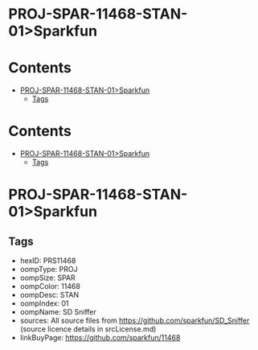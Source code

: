 
PROJ-SPAR-11468-STAN-01>Sparkfun
================================

Contents
========

* [PROJ-SPAR-11468-STAN-01>Sparkfun](#proj-spar-11468-stan-01sparkfun)
	* [Tags](#tags)

Contents
========

* [PROJ-SPAR-11468-STAN-01>Sparkfun](#proj-spar-11468-stan-01sparkfun)
	* [Tags](#tags)

# PROJ-SPAR-11468-STAN-01>Sparkfun

## Tags

- hexID: PRS11468
- oompType: PROJ
- oompSize: SPAR
- oompColor: 11468
- oompDesc: STAN
- oompIndex: 01
- oompName: SD Sniffer
- sources: All source files from https://github.com/sparkfun/SD_Sniffer (source licence details in srcLicense.md)
- linkBuyPage: https://github.com/sparkfun/11468
